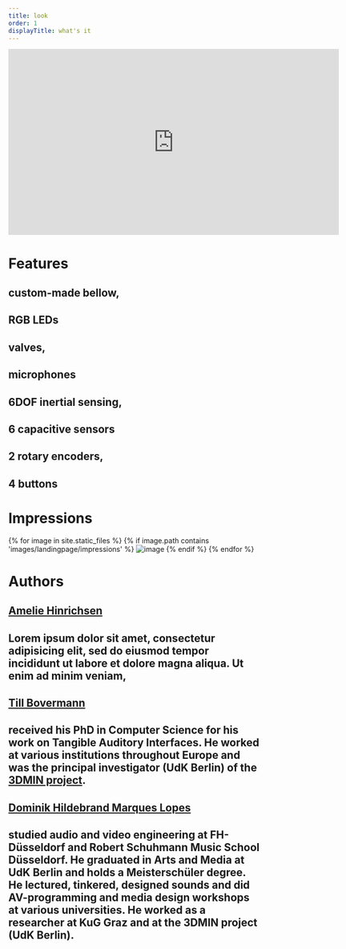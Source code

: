 ```yaml
---
title: look
order: 1
displayTitle: what's it
---
```


<div class="text">
<iframe src="https://player.vimeo.com/video/110656141?title=0&byline=0&portrait=0" width="660" height="371" frameborder="0" webkitallowfullscreen mozallowfullscreen allowfullscreen></iframe>
</div>

<h1>Features</h1>

<div class="feats">
<article>
<div class="circle" style="background: url('/images/look/pushPull-bellow.jpg') no-repeat center center;"></div>
<h1>custom-made bellow,</h1>
<h1>RGB LEDs</h1>
</article>

<article>
<div class="circle" style="background: url('/images/look/pushPull-valves.jpg') no-repeat center center;"></div>
<h1>valves,</h1>
<h1>microphones</h1>
</article>

<article>
<div class="circle" style="background: url('/images/look/pushPull-handPiece.jpg') no-repeat center center;"></div>
<h1>6DOF inertial sensing,</h1>
<h1> 6 capacitive sensors</h1>
</article>

<article>
<div class="circle" style="background: url('/images/look/pushPull-box.jpg') no-repeat center center;"></div>
<h1>2 rotary encoders,</h1>
<h1>4 buttons</h1>
</article>
</div>

<div class="text">
<h1>Impressions</h1>
<div class="cycle-slideshow">
    {% for image in site.static_files %}
    {% if image.path contains 'images/landingpage/impressions' %}
    <img class="fit" src="{{ site.baseurl }}{{ image.path }}" alt="image" />
    {% endif %}
    {% endfor %}
</div>
</div>

<h1>Authors</h1>

<div class="feats">
<article>
<a href="http://ameliehinrichsen.de"><div class="circle" style="background: url('/images/landingpage/TillBovermann.jpg') no-repeat center center;"></div></a>
    <h1><a href="http://himalo.de">Amelie Hinrichsen</a></h1>
    <h1>
    Lorem ipsum dolor sit amet, consectetur adipisicing elit, sed do eiusmod
    tempor incididunt ut labore et dolore magna aliqua. Ut enim ad minim veniam,
</h1>
</article>

<div class="feats">
<article>
<a href="http://tai-studio.org"><div class="circle" style="background: url('/images/landingpage/TillBovermann.jpg') no-repeat center center;"></div></a>
    <h1><a href="http://tai-studio.org">Till Bovermann</a></h1>
    <h1>received his PhD in Computer Science for his work on Tangible Auditory Interfaces. He worked at various institutions throughout Europe and was the principal investigator (UdK Berlin) of the <a href="http://3dmin.org">3DMIN project</a>.
</h1>
</article>

<div class="feats">
<article>
<a href="http://tai-studio.org"><div class="circle" style="background: url('/images/landingpage/DominikHildebrand.jpg') no-repeat center center;"></div></a>
    <h1><a href="http://himalo.de">Dominik Hildebrand Marques Lopes</a></h1>
    <h1>
    studied audio and video engineering at FH-Düsseldorf and Robert Schuhmann Music School Düsseldorf. He graduated in Arts and Media at UdK Berlin and holds a Meisterschüler degree. He lectured, tinkered, designed sounds and did AV-programming and media design workshops at various universities. He worked as a researcher at KuG Graz and at the 3DMIN project (UdK Berlin).
</h1>
</article>

